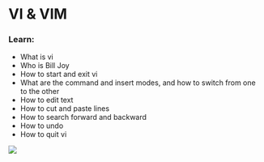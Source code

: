 # VI & VIM
### Learn:

* What is vi
* Who is Bill Joy
* How to start and exit vi
* What are the command and insert modes, and how to switch from one to the other
* How to edit text
* How to cut and paste lines
* How to search forward and backward
* How to undo
* How to quit vi
<img src ="https://www.holbertonschool.com/holberton-logo.png">